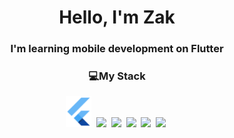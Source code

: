 <div align="center">

# Hello, I'm Zak
### I'm learning mobile development on Flutter 
  ### 💻My Stack
<img src="https://raw.githubusercontent.com/dnfield/flutter_svg/7d374d7107561cbd906d7c0ca26fef02cc01e7c8/example/assets/flutter_logo.svg?sanitize=true" height="50"/>&nbsp;
<img src="https://upload.wikimedia.org/wikipedia/commons/thumb/9/99/Unofficial_JavaScript_logo_2.svg/2048px-Unofficial_JavaScript_logo_2.svg.png" height="50"/>&nbsp;
<img src="https://cdn.worldvectorlogo.com/logos/next-js.svg" height="50"/>&nbsp;
<img src="https://cdn.iconscout.com/icon/free/png-256/free-html-5-logo-icon-download-in-svg-png-gif-file-formats--programming-langugae-language-pack-logos-icons-1175208.png?f=webp&w=256" height="50"/>&nbsp;
<img src="https://upload.wikimedia.org/wikipedia/commons/thumb/6/62/CSS3_logo.svg/2048px-CSS3_logo.svg.png" height="50"/>&nbsp;
<img src="https://cdn.worldvectorlogo.com/logos/sass-1.svg" height="50"/>&nbsp;
</div>
